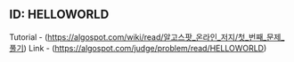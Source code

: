 ## ID: HELLOWORLD
Tutorial - (https://algospot.com/wiki/read/알고스팟_온라인_저지/첫_번째_문제_풀기)
Link - (https://algospot.com/judge/problem/read/HELLOWORLD)
